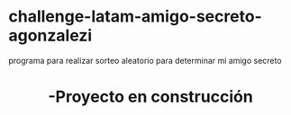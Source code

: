 # challenge-latam-amigo-secreto-agonzalezi
programa para realizar sorteo aleatorio para determinar mi amigo secreto
<h1 align="center">
-Proyecto en construcción 
</h1>
